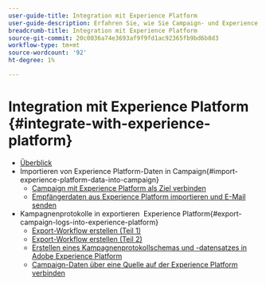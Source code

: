 ```yaml
---
user-guide-title: Integration mit Experience Platform
user-guide-description: Erfahren Sie, wie Sie Campaign- und Experience Cloud-Daten importieren und exportieren und so die Kommunikation zwischen den beiden Lösungen ermöglichen.
breadcrumb-title: Integration mit Experience Platform
source-git-commit: 20c0036a74e3693af9f9fd1ac92365fb9bd6b8d3
workflow-type: tm+mt
source-wordcount: '92'
ht-degree: 1%

---
```



# Integration mit Experience Platform {#integrate-with-experience-platform}

+ [Überblick](/help/tutorial-integrate-with-experience-platform/overview.md)
+ Importieren von Experience Platform-Daten in Campaign{#import-experience-platform-data-into-campaign}
   + [Campaign mit Experience Platform als Ziel verbinden](/help/tutorial-integrate-with-experience-platform/connect-campaign-to-experience-platform-as-destination.md)
   + [Empfängerdaten aus Experience Platform importieren und E-Mail senden](/help/tutorial-integrate-with-experience-platform/import-recipient-data-from-platform.md)
+ Kampagnenprotokolle in exportieren  Experience Platform{#export-campaign-logs-into-experience-platform}
   + [Export-Workflow erstellen (Teil 1)](/help/tutorial-integrate-with-experience-platform/workflow-to-find-last-modified-date.md)
   + [Export-Workflow erstellen (Teil 2)](/help/tutorial-integrate-with-experience-platform/extract-format-save-data-to-external-account.md)
   + [Erstellen eines Kampagnenprotokollschemas und -datensatzes in Adobe Experience Platform](/help/tutorial-integrate-with-experience-platform/create-a-campaign-logs-schema-and-dataset-in-experience-platform.md)
   + [Campaign-Daten über eine Quelle auf der Experience Platform verbinden](/help/tutorial-integrate-with-experience-platform/connect-campaign-data-using-s3-as-source-on-platform.md)
